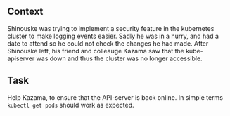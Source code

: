 ## Context

Shinouske was trying to implement a security feature in the kubernetes cluster to make logging events easier. Sadly he was in a hurry, and had a date to attend so he could not check the changes he had made. After Shinouske left, his friend and colleauge Kazama saw that the kube-apiserver was down and thus the cluster was no longer accessible.


## Task

Help Kazama, to ensure that the API-server is back online. In simple terms `kubectl get pods` should work as expected.


